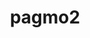 ---
title: "pagmo2"
layout: cache
categories: [package, develop]
meta: {"versions": ["2.18.0"], "compilers": ["gcc@=11.4.0", "gcc@=9.4.0", "oneapi@=2023.2.0", "oneapi@=2024.0.0"], "oss": ["ubuntu20.04", "ubuntu22.04"], "platforms": ["linux"], "targets": ["aarch64", "neoverse_v1", "neoverse_v2", "ppc64le", "x86_64_v3"], "stacks": ["e4s", "e4s-aarch64", "e4s-neoverse-v2", "e4s-neoverse_v1", "e4s-oneapi", "e4s-power", "root"], "num_specs": 9, "num_specs_by_stack": {"e4s-neoverse_v1": 1, "root": 9, "e4s-power": 2, "e4s": 1, "e4s-oneapi": 2, "e4s-aarch64": 2, "e4s-neoverse-v2": 1}}
spec_details: [{"hash": "pkpuck3pezzp54zswvt6cez5fmh7k677", "compiler": "gcc@=11.4.0", "versions": ["2.18.0"], "os": "ubuntu20.04", "platform": "linux", "target": "neoverse_v1", "variants": ["build_system=cmake", "build_type=Release", "generator=make", "~ipo", "+shared"], "stacks": ["e4s-neoverse_v1", "root"], "size": "-", "tarball": "https://binaries.spack.io/develop/build_cache/linux-ubuntu20.04-neoverse_v1/gcc-11.4.0/pagmo2-2.18.0/linux-ubuntu20.04-neoverse_v1-gcc-11.4.0-pagmo2-2.18.0-pkpuck3pezzp54zswvt6cez5fmh7k677.spack"}, {"hash": "cb3dfzmboqa2yy7xwd5uzzj3g4fuf4lc", "compiler": "gcc@=9.4.0", "versions": ["2.18.0"], "os": "ubuntu20.04", "platform": "linux", "target": "ppc64le", "variants": ["build_system=cmake", "build_type=Release", "generator=make", "~ipo", "+shared"], "stacks": ["root", "e4s-power"], "size": "-", "tarball": "https://binaries.spack.io/develop/build_cache/linux-ubuntu20.04-ppc64le/gcc-9.4.0/pagmo2-2.18.0/linux-ubuntu20.04-ppc64le-gcc-9.4.0-pagmo2-2.18.0-cb3dfzmboqa2yy7xwd5uzzj3g4fuf4lc.spack"}, {"hash": "wwpop2qhrlpwz75oyahi7nongqaf3juh", "compiler": "gcc@=9.4.0", "versions": ["2.18.0"], "os": "ubuntu20.04", "platform": "linux", "target": "ppc64le", "variants": ["build_system=cmake", "build_type=Release", "generator=make", "~ipo", "+shared"], "stacks": ["root", "e4s-power"], "size": "-", "tarball": "https://binaries.spack.io/develop/build_cache/linux-ubuntu20.04-ppc64le/gcc-9.4.0/pagmo2-2.18.0/linux-ubuntu20.04-ppc64le-gcc-9.4.0-pagmo2-2.18.0-wwpop2qhrlpwz75oyahi7nongqaf3juh.spack"}, {"hash": "iwfc3r5ysizpmhujccgzmbc5ew4dfgrv", "compiler": "gcc@=11.4.0", "versions": ["2.18.0"], "os": "ubuntu20.04", "platform": "linux", "target": "x86_64_v3", "variants": ["build_system=cmake", "build_type=Release", "generator=make", "~ipo", "+shared"], "stacks": ["root", "e4s"], "size": "-", "tarball": "https://binaries.spack.io/develop/build_cache/linux-ubuntu20.04-x86_64_v3/gcc-11.4.0/pagmo2-2.18.0/linux-ubuntu20.04-x86_64_v3-gcc-11.4.0-pagmo2-2.18.0-iwfc3r5ysizpmhujccgzmbc5ew4dfgrv.spack"}, {"hash": "vov64mivmz2l6gwy4rk5q5d34eb5bqyh", "compiler": "oneapi@=2023.2.0", "versions": ["2.18.0"], "os": "ubuntu20.04", "platform": "linux", "target": "x86_64_v3", "variants": ["build_system=cmake", "build_type=Release", "generator=make", "~ipo", "+shared"], "stacks": ["e4s-oneapi", "root"], "size": "-", "tarball": "https://binaries.spack.io/develop/build_cache/linux-ubuntu20.04-x86_64_v3/oneapi-2023.2.0/pagmo2-2.18.0/linux-ubuntu20.04-x86_64_v3-oneapi-2023.2.0-pagmo2-2.18.0-vov64mivmz2l6gwy4rk5q5d34eb5bqyh.spack"}, {"hash": "z2wu6ukvbvo2cp7utbnwr6p7haali2oh", "compiler": "gcc@=11.4.0", "versions": ["2.18.0"], "os": "ubuntu22.04", "platform": "linux", "target": "aarch64", "variants": ["build_system=cmake", "build_type=Release", "generator=make", "~ipo", "+shared"], "stacks": ["root", "e4s-aarch64"], "size": "-", "tarball": "https://binaries.spack.io/develop/build_cache/linux-ubuntu22.04-aarch64/gcc-11.4.0/pagmo2-2.18.0/linux-ubuntu22.04-aarch64-gcc-11.4.0-pagmo2-2.18.0-z2wu6ukvbvo2cp7utbnwr6p7haali2oh.spack"}, {"hash": "pjqjlkiuhgibammasvysh3c3poognxf5", "compiler": "gcc@=11.4.0", "versions": ["2.18.0"], "os": "ubuntu22.04", "platform": "linux", "target": "aarch64", "variants": ["build_system=cmake", "build_type=Release", "generator=make", "~ipo", "+shared"], "stacks": ["root", "e4s-aarch64"], "size": "-", "tarball": "https://binaries.spack.io/develop/build_cache/linux-ubuntu22.04-aarch64/gcc-11.4.0/pagmo2-2.18.0/linux-ubuntu22.04-aarch64-gcc-11.4.0-pagmo2-2.18.0-pjqjlkiuhgibammasvysh3c3poognxf5.spack"}, {"hash": "dek6wpfabye45bzobmaadfiwxexghczn", "compiler": "gcc@=11.4.0", "versions": ["2.18.0"], "os": "ubuntu22.04", "platform": "linux", "target": "neoverse_v2", "variants": ["build_system=cmake", "build_type=Release", "generator=make", "~ipo", "+shared"], "stacks": ["root", "e4s-neoverse-v2"], "size": "-", "tarball": "https://binaries.spack.io/develop/build_cache/linux-ubuntu22.04-neoverse_v2/gcc-11.4.0/pagmo2-2.18.0/linux-ubuntu22.04-neoverse_v2-gcc-11.4.0-pagmo2-2.18.0-dek6wpfabye45bzobmaadfiwxexghczn.spack"}, {"hash": "igqn5wp7oiqxhslr2ihjtnt4ugogqyls", "compiler": "oneapi@=2024.0.0", "versions": ["2.18.0"], "os": "ubuntu22.04", "platform": "linux", "target": "x86_64_v3", "variants": ["build_system=cmake", "build_type=Release", "generator=make", "~ipo", "+shared"], "stacks": ["e4s-oneapi", "root"], "size": "-", "tarball": "https://binaries.spack.io/develop/build_cache/linux-ubuntu22.04-x86_64_v3/oneapi-2024.0.0/pagmo2-2.18.0/linux-ubuntu22.04-x86_64_v3-oneapi-2024.0.0-pagmo2-2.18.0-igqn5wp7oiqxhslr2ihjtnt4ugogqyls.spack"}]
---